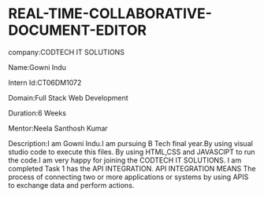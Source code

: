 # REAL-TIME-COLLABORATIVE-DOCUMENT-EDITOR

company:CODTECH IT SOLUTIONS

Name:Gowni Indu

Intern Id:CT06DM1072

Domain:Full Stack Web Development

Duration:6 Weeks

Mentor:Neela Santhosh Kumar 

Description:I am Gowni Indu.I am pursuing B Tech final year.By using visual studio code to execute this files. By using HTML,CSS and JAVASCIPT to run the code.I am very happy for joining the CODTECH IT SOLUTIONS. I am completed Task 1 has the API INTEGRATION. API INTEGRATION MEANS The process of connecting two or more applications or systems by using APIS to exchange data and perform actions.

